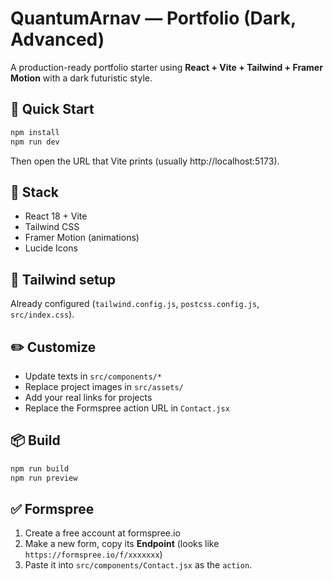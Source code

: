 # QuantumArnav — Portfolio (Dark, Advanced)

A production-ready portfolio starter using **React + Vite + Tailwind + Framer Motion** with a dark futuristic style.

## 🚀 Quick Start
```bash
npm install
npm run dev
```
Then open the URL that Vite prints (usually http://localhost:5173).

## 🧩 Stack
- React 18 + Vite
- Tailwind CSS
- Framer Motion (animations)
- Lucide Icons

## 🔧 Tailwind setup
Already configured (`tailwind.config.js`, `postcss.config.js`, `src/index.css`).

## ✏️ Customize
- Update texts in `src/components/*`
- Replace project images in `src/assets/`
- Add your real links for projects
- Replace the Formspree action URL in `Contact.jsx`

## 📦 Build
```bash
npm run build
npm run preview
```

## ✅ Formspree
1. Create a free account at formspree.io
2. Make a new form, copy its **Endpoint** (looks like `https://formspree.io/f/xxxxxxx`)
3. Paste it into `src/components/Contact.jsx` as the `action`.
